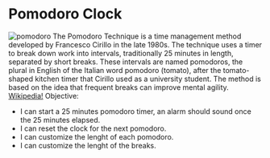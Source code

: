 # Pomodoro Clock
![pomodoro](https://upload.wikimedia.org/wikipedia/commons/3/34/Il_pomodoro.jpg)
The Pomodoro Technique is a time management method developed by Francesco Cirillo in the late 1980s. The technique uses a timer to break down work into intervals, traditionally 25 minutes in length, separated by short breaks. These intervals are named pomodoros, the plural in English of the Italian word pomodoro (tomato), after the tomato-shaped kitchen timer that Cirillo used as a university student. The method is based on the idea that frequent breaks can improve mental agility.
[Wikipedia!](https://en.wikipedia.org/wiki/Pomodoro_Technique)
Objective:
* I can start a 25 minutes pomodoro timer, an alarm should sound once the 25 minutes elapsed.
* I can reset the clock for the next pomodoro.
* I can customize the lenght of each pomodoro.
* I can customize the lenght of the breaks.
